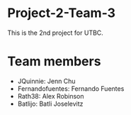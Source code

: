 # Project-2-Team-3
This is the 2nd project for UTBC.

# Team members
- JQuinnie: Jenn Chu
- Fernandofuentes: Fernando Fuentes
- Rath38: Alex Robinson
- Batlijo: Batli Joselevitz
